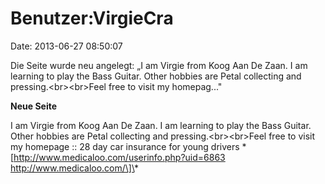 Benutzer:VirgieCra
==================

Date: 2013-06-27 08:50:07

Die Seite wurde neu angelegt: „I am Virgie from Koog Aan De Zaan. I am
learning to play the Bass Guitar. Other hobbies are Petal collecting and
pressing.\<br\>\<br\>Feel free to visit my homepag..."

**Neue Seite**

<div>

I am Virgie from Koog Aan De Zaan. I am learning to play the Bass
Guitar. Other hobbies are Petal collecting and pressing.\<br\>\<br\>Feel
free to visit my homepage :: 28 day car insurance for young drivers
\*\[http://www.medicaloo.com/userinfo.php?uid=6863
http://www.medicaloo.com/\]\*

</div>
